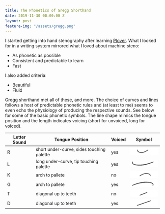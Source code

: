 ```yaml
---
title: The Phonetics of Gregg Shorthand
date: 2019-11-30 00:00:00 Z
layout: post
feature-img: "/assets/gregg.png"
---
```


I started getting into hand stenography after learning [Plover](http://www.openstenoproject.org/). What I looked for in a writing system mirrored what I loved about machine steno:

* As phonetic as possible
* Consistent and predictable to learn
* Fast

I also added criteria:

* Beautiful
* Fluid

Gregg shorthand met all of these, and more. The choice of curves and lines follows a host of predictable phonetic rules and (at least to me) seems to even echo the physiology of producing the respective sounds. See below for some of the basic phonetic symbols. The line shape mimics the tongue position and the length indicates voicing (short for unvoiced, long for voiced).

| Letter Sound | Tongue Position                          | Voiced | Symbol                          |
| ------------ | ---------------------------------------- | ------ | ------------------------------- |
| R            | short under-curve, sides touching palette| yes    | ![gregg-r](/assets/gregg-r.png) |
| L            | long under-curve, tip touching palette   | yes    | ![gregg-l](/assets/gregg-l.png) |
| K            | arch to pallete                          | no     | ![gregg-k](/assets/gregg-k.png) |
| G            | arch to pallete                          | yes    | ![gregg-g](/assets/gregg-g.png) |
| T            | diagonal up to teeth                     | no     | ![gregg-t](/assets/gregg-t.png) |
| D            | diagonal up to teeth                     | yes    | ![gregg-d](/assets/gregg-d.png) |

